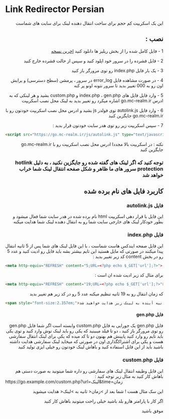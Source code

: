 #  Link Redirector Persian

<div dir="rtl">
این یک اسکریپت کم حجم برای ساخت انتقال دهنده لینک برای سایت های شماست
</div>

<h2 dir="rtl">نصب :</h2>
<div dir="rtl">

1 - فایل کامل شده را از بخش ریلیز ها دانلود کنید
<a href="https://github.com/drdiamondblock/Link-Redirector-Persian/releases/latest">اخرین نسخه</a>

2 - فایل فشرده را در سرور خود اپلود کنید و سپس از حالت فشرده خارج کنید

3 - یک بار فایل index.php رو توی مرورگر باز کنید

4 - در صورت مشاهده فایل error_log در سرور ، پرمشن (سطح دسترسی) و یرایش اون رو به 000 تغییر بدید تا سرور نتونه اونو پر کنه

5 - وارد فایل فایل های index.php ، gen.php و custom.php بشید و هر لینکی که به ادرس go.mc-realm.ir اشاره میکرد رو تغییر بدید به لینک محل نصب اسکریپت

6 - وارد فایل autolink.js توی فولدر js بشید و ادرس محل نصب اسکریپت خودتون رو با go.mc-realm.ir جایگزین کنید


7 - سپس اسکریپت زیر رو توی هدر سایت خودتون قرار بدید :
</div>

```html
<script src="https://go.mc-realm.ir/js/autolink.js" type="text/javascript"></script>
```

<div dir="rtl">
نکته : در اسکریپت بالا مجددا ادرس محل نصب اسکریپت رو با go.mc-realm.ir جایگزین کنید
</div>
<h3 dir="rtl"></h2>
<h3 dir="rtl"></h2>
<h3 dir="rtl">توجه کنید که اگر لینک های گفته شده رو جایگزین نکنید ، به دلیل hotlink protection سرور های ما ظاهر و شکل صفحه انتقال لینک شما خراب خواهد شد</h2>
<p> </p>
<h2 dir="rtl">کاربرد فایل های نام برده شده</h2>
<div dir="rtl">
<h3 dir="rtl">فایل autolink.js</h2>
این فایل با قرار دهی اسکریپت html نام برده شده در هدر سایت شما فعال میشود و بطور خودکار لینک های خارجی سایت شما رو به انتقال دهنده لینک شما هدایت میکنه
  
<h3 dir="rtl">فایل index.php</h2>
  این فایل صفحه ایندکس هاست شماست ، با این فایل لینک های شما پس از 5 ثانیه انتقال پیدا میکنند
  در صورتی که مایل هستید این تایم بیشتر بشه باید فایل رو ادیت کنید و عدد 5 رو در بخش content کد زیر تغییر بدید :
</div>

```html
<meta http-equiv="REFRESH" content="5;URL=<?php echo $_GET['url'];?>">
```

<div dir="rtl">
برای مثال کد زیر ادیت شده ان است :
</div>

```html
<meta http-equiv="REFRESH" content="19;URL=<?php echo $_GET['url'];?>">
```

<div dir="rtl">
که زمان انتقال رو به 19 ثانیه تنظیم میکنه
  عدد 5 رو در کد زیر هم تغییر بدید
</div>

```html
<span style="font-size:2.357em;">شما تا 5 ثانیه آینده به لینک زیر هدایت خواهید شد :</span>
```

<div dir="rtl">
<h4 dir="rtl">فایل gen.php</h2>
  فایل gen.php یک جورایی به فایل custom.php وابسته است 
  اگر شما فایل gen.php رو توی مرورگر باز کنید ، دو تا فیلد میبینید که یکی رو باید لینک توش وارد کنید و توی یکی باید تایم رو وارد کنید
  پایینش هم بهتون دو تا کد میده که یکی برای لینک انتقال سفارشی هست و یکی برای اشتراکگذاری اون
  در صورتی که میخاید لینک سفارشی هدایت داشته باشید باید از این فایل استفاده کنید و باهاش لینک خودتون رو خیلی ایزی تولید کنید
  
<h3 dir="rtl">فایل custom.php</h2>
  این فایل وظیفه انتقال لینک های سفارشی رو داره 
  شما میتونید به صورت دستی هم باهاش کار کنید 
  به مثال زیر توجه کنید :
</div>
  https://go.example.com/custom.php?url=لینک&time=زمان
  
<div dir="rtl">

  این سک مثال هست ! شما بعد از >زمان< ثانیه به >لینک< هدایت میشوید
                                                           
  
  اگر کار با پارامتر هارو بلد باشید خیلی راحت میتونید باهاش کار کنید
                                                           
  موفق باشید
</div>
